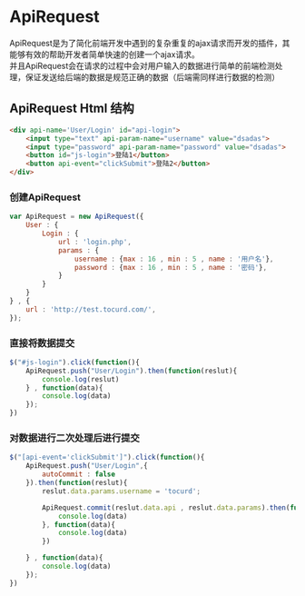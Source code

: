 # ApiRequest  
ApiRequest是为了简化前端开发中遇到的复杂重复的ajax请求而开发的插件，其能够有效的帮助开发者简单快速的创建一个ajax请求。  
并且ApiRequest会在请求的过程中会对用户输入的数据进行简单的前端检测处理，保证发送给后端的数据是规范正确的数据（后端需同样进行数据的检测）

## ApiRequest Html 结构
```html
<div api-name='User/Login' id="api-login">
	<input type="text" api-param-name="username" value="dsadas">
	<input type="password" api-param-name="password" value="dsadas">
	<button id="js-login">登陆1</button>
	<button api-event="clickSubmit">登陆2</button>
</div>
```

### 创建ApiRequest
```javascript
var ApiRequest = new ApiRequest({
	User : {
		Login : {
			url : 'login.php',
			params : {
				username : {max : 16 , min : 5 , name : '用户名'},
				password : {max : 16 , min : 5 , name : '密码'},
			}
		}
	}
} , {
	url : 'http://test.tocurd.com/',
});
```
  

### 直接将数据提交
```javascript
$("#js-login").click(function(){
	ApiRequest.push("User/Login").then(function(reslut){
		console.log(reslut)
	} , function(data){
		console.log(data)
	});
})
```
  

### 对数据进行二次处理后进行提交
```javascript
$("[api-event='clickSubmit']").click(function(){
	ApiRequest.push("User/Login",{
		autoCommit : false
	}).then(function(reslut){
		reslut.data.params.username = 'tocurd';

		ApiRequest.commit(reslut.data.api , reslut.data.params).then(function(data){
			console.log(data)
		}, function(data){
			console.log(data)
		})

	} , function(data){
		console.log(data)
	});
})
```